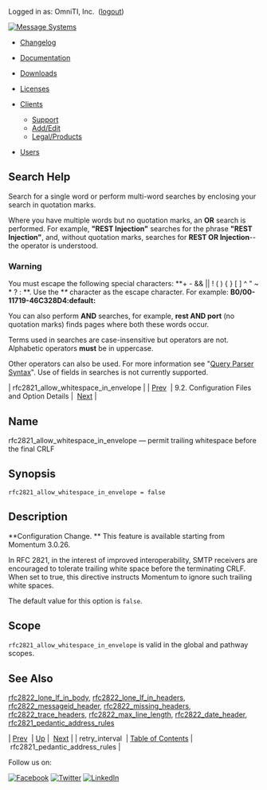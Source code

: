 Logged in as: OmniTI, Inc.  ([logout](https://support.messagesystems.com/logout.php))

[![Message Systems](https://support.messagesystems.com/images/ms-white205.png)](https://support.messagesystems.com/start.php) 

*   [Changelog](https://support.messagesystems.com/start.php?show=changelog)
*   [Documentation](https://support.messagesystems.com/docs/)
*   [Downloads](https://support.messagesystems.com/start.php)

*   [Licenses](https://support.messagesystems.com/license_summary.php)
*   <a href="">Clients</a>
    *   [Support](https://support.messagesystems.com/cs.php)
    *   [Add/Edit](https://support.messagesystems.com/edit_client.php)
    *   [Legal/Products](https://support.messagesystems.com/edit_products.php)
*   [Users](https://support.messagesystems.com/edit_customer.php)

## Search Help

Search for a single word or perform multi-word searches by enclosing your search in quotation marks.

Where you have multiple words but no quotation marks, an **OR** search is performed. For example, **"REST Injection"** searches for the phrase **"REST Injection"**, and, without quotation marks, searches for **REST OR Injection**--the operator is understood.

### Warning

You must escape the following special characters: **+ - && || ! ( ) { } [ ] ^ " ~ * ? : \**. Use the **\** character as the escape character. For example: **B0/00-11719-46C328D4\:default\:**

You can also perform **AND** searches, for example, **rest AND port** (no quotation marks) finds pages where both these words occur.

Terms used in searches are case-insensitive but operators are not. Alphabetic operators **must** be in uppercase.

Other operators can also be used. For more information see "[Query Parser Syntax](https://lucene.apache.org/core/old_versioned_docs/versions/3_0_0/queryparsersyntax.html)". Use of fields in searches is not currently supported.

| rfc2821_allow_whitespace_in_envelope |
| [Prev](conf.ref.retry_interval.php)  | 9.2. Configuration Files and Option Details |  [Next](conf.ref.rfc2821_pedantic_address_rules.php) |

<a name="conf.ref.rfc2821_allow_whitespace_in_envelope"></a>
## Name

rfc2821_allow_whitespace_in_envelope — permit trailing whitespace before the final CRLF

## Synopsis

`rfc2821_allow_whitespace_in_envelope = false`

<a name="idp11266800"></a>
## Description

**Configuration Change. ** This feature is available starting from Momentum 3.0.26.

In RFC 2821, in the interest of improved interoperability, SMTP receivers are encouraged to tolerate trailing white space before the terminating CRLF. When set to true, this directive instructs Momentum to ignore such trailing white spaces.

The default value for this option is `false`.

<a name="idp11272336"></a>
## Scope

`rfc2821_allow_whitespace_in_envelope` is valid in the global and pathway scopes.

<a name="idp11274400"></a>
## See Also

[rfc2822_lone_lf_in_body](conf.ref.rfc2822_lone_lf_in_body.php "rfc2822_lone_lf_in_body"), [rfc2822_lone_lf_in_headers](conf.ref.rfc2822_lone_lf_in_headers.php "rfc2822_lone_lf_in_headers"), [rfc2822_messageid_header](conf.ref.rfc2822_messageid_header.php "rfc2822_messageid_header"), [rfc2822_missing_headers](conf.ref.rfc2822_missing_headers.php "rfc2822_missing_headers"), [rfc2822_trace_headers](conf.ref.rfc2822_trace_headers.php "rfc2822_trace_headers"), [rfc2822_max_line_length](conf.ref.rfc2822_max_line_length.php "rfc2822_max_line_length"), [rfc2822_date_header](conf.ref.rfc2822_date_header.php "rfc2822_date_header"), [rfc2821_pedantic_address_rules](conf.ref.rfc2821_pedantic_address_rules.php "rfc2821_pedantic_address_rules")

| [Prev](conf.ref.retry_interval.php)  | [Up](conf.ref.files.php) |  [Next](conf.ref.rfc2821_pedantic_address_rules.php) |
| retry_interval  | [Table of Contents](index.php) |  rfc2821_pedantic_address_rules |

Follow us on:

[![Facebook](https://support.messagesystems.com/images/icon-facebook.png)](http://www.facebook.com/messagesystems) [![Twitter](https://support.messagesystems.com/images/icon-twitter.png)](http://twitter.com/#!/MessageSystems) [![LinkedIn](https://support.messagesystems.com/images/icon-linkedin.png)](http://www.linkedin.com/company/message-systems)